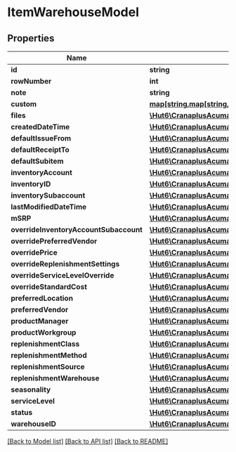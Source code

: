 # ItemWarehouseModel

## Properties
Name | Type | Description | Notes
------------ | ------------- | ------------- | -------------
**id** | **string** |  | [optional] 
**rowNumber** | **int** |  | [optional] 
**note** | **string** |  | [optional] 
**custom** | [**map[string,map[string,\Hut6\CranaplusAcumaticaSdk\Model\CustomFieldModel]]**](map.md) |  | [optional] 
**files** | [**\Hut6\CranaplusAcumaticaSdk\Model\FileLinkModel[]**](FileLinkModel.md) |  | [optional] 
**createdDateTime** | [**\Hut6\CranaplusAcumaticaSdk\Model\DateTimeValueModel**](DateTimeValueModel.md) |  | [optional] 
**defaultIssueFrom** | [**\Hut6\CranaplusAcumaticaSdk\Model\StringValueModel**](StringValueModel.md) |  | [optional] 
**defaultReceiptTo** | [**\Hut6\CranaplusAcumaticaSdk\Model\StringValueModel**](StringValueModel.md) |  | [optional] 
**defaultSubitem** | [**\Hut6\CranaplusAcumaticaSdk\Model\StringValueModel**](StringValueModel.md) |  | [optional] 
**inventoryAccount** | [**\Hut6\CranaplusAcumaticaSdk\Model\StringValueModel**](StringValueModel.md) |  | [optional] 
**inventoryID** | [**\Hut6\CranaplusAcumaticaSdk\Model\StringValueModel**](StringValueModel.md) |  | [optional] 
**inventorySubaccount** | [**\Hut6\CranaplusAcumaticaSdk\Model\StringValueModel**](StringValueModel.md) |  | [optional] 
**lastModifiedDateTime** | [**\Hut6\CranaplusAcumaticaSdk\Model\DateTimeValueModel**](DateTimeValueModel.md) |  | [optional] 
**mSRP** | [**\Hut6\CranaplusAcumaticaSdk\Model\DecimalValueModel**](DecimalValueModel.md) |  | [optional] 
**overrideInventoryAccountSubaccount** | [**\Hut6\CranaplusAcumaticaSdk\Model\BooleanValueModel**](BooleanValueModel.md) |  | [optional] 
**overridePreferredVendor** | [**\Hut6\CranaplusAcumaticaSdk\Model\BooleanValueModel**](BooleanValueModel.md) |  | [optional] 
**overridePrice** | [**\Hut6\CranaplusAcumaticaSdk\Model\BooleanValueModel**](BooleanValueModel.md) |  | [optional] 
**overrideReplenishmentSettings** | [**\Hut6\CranaplusAcumaticaSdk\Model\BooleanValueModel**](BooleanValueModel.md) |  | [optional] 
**overrideServiceLevelOverride** | [**\Hut6\CranaplusAcumaticaSdk\Model\BooleanValueModel**](BooleanValueModel.md) |  | [optional] 
**overrideStandardCost** | [**\Hut6\CranaplusAcumaticaSdk\Model\BooleanValueModel**](BooleanValueModel.md) |  | [optional] 
**preferredLocation** | [**\Hut6\CranaplusAcumaticaSdk\Model\StringValueModel**](StringValueModel.md) |  | [optional] 
**preferredVendor** | [**\Hut6\CranaplusAcumaticaSdk\Model\StringValueModel**](StringValueModel.md) |  | [optional] 
**productManager** | [**\Hut6\CranaplusAcumaticaSdk\Model\StringValueModel**](StringValueModel.md) |  | [optional] 
**productWorkgroup** | [**\Hut6\CranaplusAcumaticaSdk\Model\StringValueModel**](StringValueModel.md) |  | [optional] 
**replenishmentClass** | [**\Hut6\CranaplusAcumaticaSdk\Model\StringValueModel**](StringValueModel.md) |  | [optional] 
**replenishmentMethod** | [**\Hut6\CranaplusAcumaticaSdk\Model\StringValueModel**](StringValueModel.md) |  | [optional] 
**replenishmentSource** | [**\Hut6\CranaplusAcumaticaSdk\Model\StringValueModel**](StringValueModel.md) |  | [optional] 
**replenishmentWarehouse** | [**\Hut6\CranaplusAcumaticaSdk\Model\StringValueModel**](StringValueModel.md) |  | [optional] 
**seasonality** | [**\Hut6\CranaplusAcumaticaSdk\Model\StringValueModel**](StringValueModel.md) |  | [optional] 
**serviceLevel** | [**\Hut6\CranaplusAcumaticaSdk\Model\DecimalValueModel**](DecimalValueModel.md) |  | [optional] 
**status** | [**\Hut6\CranaplusAcumaticaSdk\Model\StringValueModel**](StringValueModel.md) |  | [optional] 
**warehouseID** | [**\Hut6\CranaplusAcumaticaSdk\Model\StringValueModel**](StringValueModel.md) |  | [optional] 

[[Back to Model list]](../README.md#documentation-for-models) [[Back to API list]](../README.md#documentation-for-api-endpoints) [[Back to README]](../README.md)


